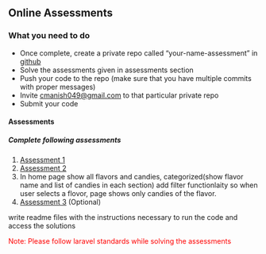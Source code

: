 ## Online Assessments

### What you need to do

* Once complete, create a private repo called “your-name-assessment” in [github](https://github.com)
* Solve the assessments given in assessments section
* Push your code to the repo (make sure that you have multiple commits with proper messages)
* Invite cmanish049@gmail.com to that particular private repo
* Submit your code

#### Assessments

##### Complete following assessments

1. [Assessment 1](assessments/assessment1.md)
2. [Assessment 2](assessments/assessment2.md)
3. In home page show all flavors and candies, categorized(show flavor name and list of candies in each section) add filter functionlaity so when user selects a flovor, page shows only candies of the flavor.
3. [Assessment 3](assessments/assessment3.md) (Optional)


write readme files with the instructions necessary to run the code and access the solutions

<span style="color:red">Note: Please follow laravel standards while solving the assessments</span>

